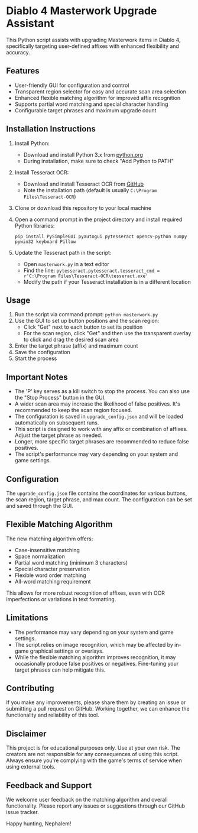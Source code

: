 # Diablo 4 Masterwork Upgrade Assistant

This Python script assists with upgrading Masterwork items in Diablo 4, specifically targeting user-defined affixes with enhanced flexibility and accuracy.

## Features

- User-friendly GUI for configuration and control
- Transparent region selector for easy and accurate scan area selection
- Enhanced flexible matching algorithm for improved affix recognition
- Supports partial word matching and special character handling
- Configurable target phrases and maximum upgrade count

## Installation Instructions

1. Install Python:
   - Download and install Python 3.x from [python.org](https://www.python.org/downloads/)
   - During installation, make sure to check "Add Python to PATH"

2. Install Tesseract OCR:
   - Download and install Tesseract OCR from [GitHub](https://github.com/UB-Mannheim/tesseract/wiki)
   - Note the installation path (default is usually `C:\Program Files\Tesseract-OCR`)

3. Clone or download this repository to your local machine

4. Open a command prompt in the project directory and install required Python libraries:
   ```
   pip install PySimpleGUI pyautogui pytesseract opencv-python numpy pywin32 keyboard Pillow
   ```

5. Update the Tesseract path in the script:
   - Open `masterwork.py` in a text editor
   - Find the line: `pytesseract.pytesseract.tesseract_cmd = r'C:\Program Files\Tesseract-OCR\tesseract.exe'`
   - Modify the path if your Tesseract installation is in a different location

## Usage

1. Run the script via command prompt: `python masterwork.py`
2. Use the GUI to set up button positions and the scan region:
   - Click "Get" next to each button to set its position
   - For the scan region, click "Get" and then use the transparent overlay to click and drag the desired scan area
3. Enter the target phrase (affix) and maximum count
4. Save the configuration
5. Start the process

## Important Notes

- The 'P' key serves as a kill switch to stop the process. You can also use the "Stop Process" button in the GUI.
- A wider scan area may increase the likelihood of false positives. It's recommended to keep the scan region focused.
- The configuration is saved in `upgrade_config.json` and will be loaded automatically on subsequent runs.
- This script is designed to work with any affix or combination of affixes. Adjust the target phrase as needed.
- Longer, more specific target phrases are recommended to reduce false positives.
- The script's performance may vary depending on your system and game settings.

## Configuration

The `upgrade_config.json` file contains the coordinates for various buttons, the scan region, target phrase, and max count. The configuration can be set and saved through the GUI.

## Flexible Matching Algorithm

The new matching algorithm offers:
- Case-insensitive matching
- Space normalization
- Partial word matching (minimum 3 characters)
- Special character preservation
- Flexible word order matching
- All-word matching requirement

This allows for more robust recognition of affixes, even with OCR imperfections or variations in text formatting.

## Limitations

- The performance may vary depending on your system and game settings.
- The script relies on image recognition, which may be affected by in-game graphical settings or overlays.
- While the flexible matching algorithm improves recognition, it may occasionally produce false positives or negatives. Fine-tuning your target phrases can help mitigate this.

## Contributing

If you make any improvements, please share them by creating an issue or submitting a pull request on GitHub. Working together, we can enhance the functionality and reliability of this tool.

## Disclaimer

This project is for educational purposes only. Use at your own risk. The creators are not responsible for any consequences of using this script. Always ensure you're complying with the game's terms of service when using external tools.

## Feedback and Support

We welcome user feedback on the matching algorithm and overall functionality. Please report any issues or suggestions through our GitHub issue tracker.

Happy hunting, Nephalem!
